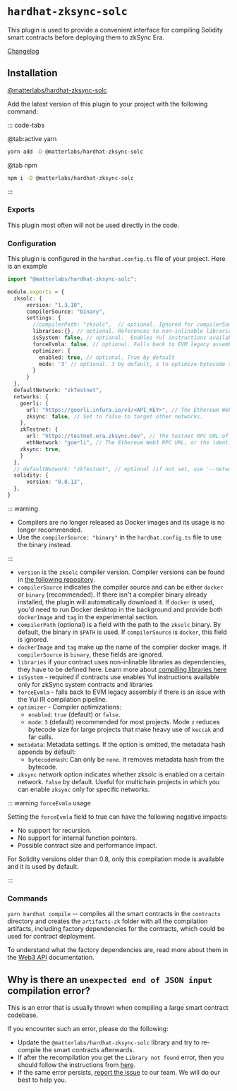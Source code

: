 # `hardhat-zksync-solc`

This plugin is used to provide a convenient interface for compiling Solidity smart contracts before deploying them to zkSync Era.

[Changelog](https://github.com/matter-labs/hardhat-zksync/blob/main/packages/hardhat-zksync-solc/CHANGELOG.md)

## Installation

[@matterlabs/hardhat-zksync-solc](https://www.npmjs.com/package/@matterlabs/hardhat-zksync-solc)

Add the latest version of this plugin to your project with the following command:

::: code-tabs

@tab:active yarn

```bash
yarn add -D @matterlabs/hardhat-zksync-solc
```

@tab npm

```bash
npm i -D @matterlabs/hardhat-zksync-solc
```
:::

### Exports

This plugin most often will not be used directly in the code.

### Configuration

This plugin is configured in the `hardhat.config.ts` file of your project. Here is an example

```typescript
import "@matterlabs/hardhat-zksync-solc";

module.exports = {
  zksolc: {
      version: "1.3.10",
      compilerSource: "binary",
      settings: {
        //compilerPath: "zksolc",  // optional. Ignored for compilerSource "docker". Can be used if compiler is located in a specific folder
        libraries:{}, // optional. References to non-inlinable libraries
        isSystem: false, // optional.  Enables Yul instructions available only for zkSync system contracts and libraries
        forceEvmla: false, // optional. Falls back to EVM legacy assembly if there is a bug with Yul
        optimizer: {
          enabled: true, // optional. True by default
          mode: '3' // optional. 3 by default, z to optimize bytecode size
        } 
      }
  },
  defaultNetwork: "zkTestnet",
  networks: {
    goerli: {
      url: "https://goerli.infura.io/v3/<API_KEY>", // The Ethereum Web3 RPC URL (optional).
      zksync: false, // Set to false to target other networks.
    },
    zkTestnet: {
      url: "https://testnet.era.zksync.dev", // The testnet RPC URL of zkSync Era network.
      ethNetwork: "goerli", // The Ethereum Web3 RPC URL, or the identifier of the network (e.g. `mainnet` or `goerli`)
    zksync: true,
    }
  },
  // defaultNetwork: "zkTestnet", // optional (if not set, use '--network zkTestnet')
  solidity: {
      version: "0.8.13",
  },
}

```

::: warning

- Compilers are no longer released as Docker images and its usage is no longer recommended. 
- Use the `compilerSource: "binary"` in the `hardhat.config.ts` file to use the binary instead.

:::

- `version` is the `zksolc` compiler version. Compiler versions can be found in [the following repository](https://github.com/matter-labs/zksolc-bin).
- `compilerSource` indicates the compiler source and can be either `docker` or `binary` (recommended). If there isn't a compiler binary already installed, the plugin will automatically download it. If `docker` is used, you'd need to run Docker desktop in the background and provide both `dockerImage` and `tag` in the experimental section.
- `compilerPath` (optional) is a field with the path to the `zksolc` binary. By default, the binary in `$PATH` is used. If `compilerSource` is `docker`, this field is ignored.
- `dockerImage` and `tag` make up the name of the compiler docker image. If `compilerSource` is `binary`, these fields are ignored.
- `libraries` if your contract uses non-inlinable libraries as dependencies, they have to be defined here. Learn more about [compiling libraries here](./compiling-libraries.md)
- `isSystem` - required if contracts use enables Yul instructions available only for zkSync system contracts and libraries
- `forceEvmla` - falls back to EVM legacy assembly if there is an issue with the Yul IR compilation pipeline.
- `optimizer` - Compiler optimizations:
  - `enabled`: `true` (default) or `false`.
  - `mode`: `3` (default) recommended for most projects. Mode `z` reduces bytecode size for large projects that make heavy use of `keccak` and far calls.
- `metadata`: Metadata settings. If the option is omitted, the metadata hash appends by default:
  - `bytecodeHash`: Can only be `none`. It removes metadata hash from the bytecode.
- `zksync` network option indicates whether zksolc is enabled on a certain network. `false` by default. Useful for multichain projects in which you can enable `zksync` only for specific networks.


::: warning `forceEvmla` usage

Setting the `forceEvmla` field to true can have the following negative impacts:

- No support for recursion.
- No support for internal function pointers.
- Possible contract size and performance impact.

For Solidity versions older than 0.8, only this compilation mode is available and it is used by default.

:::

### Commands

`yarn hardhat compile` -- compiles all the smart contracts in the `contracts` directory and creates the `artifacts-zk` folder with all the compilation artifacts, including factory dependencies for the contracts, which could be used for contract deployment.

To understand what the factory dependencies are, read more about them in the [Web3 API](../../api/api.md) documentation.

## Why is there an `unexpected end of JSON input` compilation error?

This is an error that is usually thrown when compiling a large smart contract codebase.

If you encounter such an error, please do the following:

- Update the `@matterlabs/hardhat-zksync-solc` library and try to re-compile the smart contracts afterwards.
- If after the recompilation you get the `Library not found` error, then you should follow the instructions from [here](./compiling-libraries.md).
- If the same error persists, [report the issue](../../dev/fundamentals/interacting.md#zksync-era-support) to our team. We will do our best to help you.
